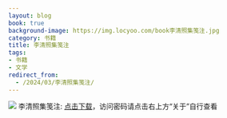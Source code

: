 ```yaml
---
layout: blog
book: true
background-image: https://img.locyoo.com/book李清照集笺注.jpg
category: 书籍
title: 李清照集笺注
tags:
- 书籍
- 文学
redirect_from:
  - /2024/03/李清照集笺注/
---
```

![](https://img.locyoo.com/book李清照集笺注.jpg)
李清照集笺注: <a name = "ref1" href="https://url18.ctfile.com/f/50983618-1334836025-41c251?p=3619">点击下载</a>，访问密码请点击右上方“关于”自行查看